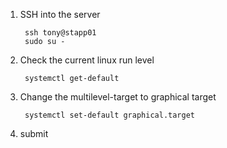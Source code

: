 1. SSH into the server

        ssh tony@stapp01
        sudo su -

2. Check the current linux run level

        systemctl get-default


3. Change the multilevel-target to graphical target

        systemctl set-default graphical.target

4. submit